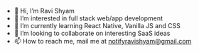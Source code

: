 - 👋 Hi, I’m Ravi Shyam
- 👀 I’m interested in full stack web/app development
- 🌱 I’m currently learning React Native, Vanilla JS and CSS
- 💞️ I’m looking to collaborate on interesting SaaS ideas
- 📫 How to reach me, mail me at notifyravishyam@gmail.com

<!---
ravi-shyam/ravi-shyam is a ✨ special ✨ repository because its `README.md` (this file) appears on your GitHub profile.
You can click the Preview link to take a look at your changes.
--->
